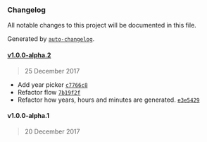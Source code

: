 ### Changelog
All notable changes to this project will be documented in this file.

Generated by [`auto-changelog`](https://github.com/CookPete/auto-changelog).

#### [v1.0.0-alpha.2](https://github.com/mariomka/vue-datetime/compare/v1.0.0-alpha.1...v1.0.0-alpha.2)
> 25 December 2017
- Add year picker [`c7766c8`](https://github.com/mariomka/vue-datetime/commit/c7766c837bb54ccadbfa6007a7891c7ddea6426d)
- Refactor flow [`7b19f2f`](https://github.com/mariomka/vue-datetime/commit/7b19f2ffaa2106eb81a84c54e443c9405c3ed679)
- Refactor how years, hours and minutes are generated. [`e3e5429`](https://github.com/mariomka/vue-datetime/commit/e3e54296b0e9ef7dceed7bba4661d8b6c9f2e532)

#### v1.0.0-alpha.1
> 20 December 2017

